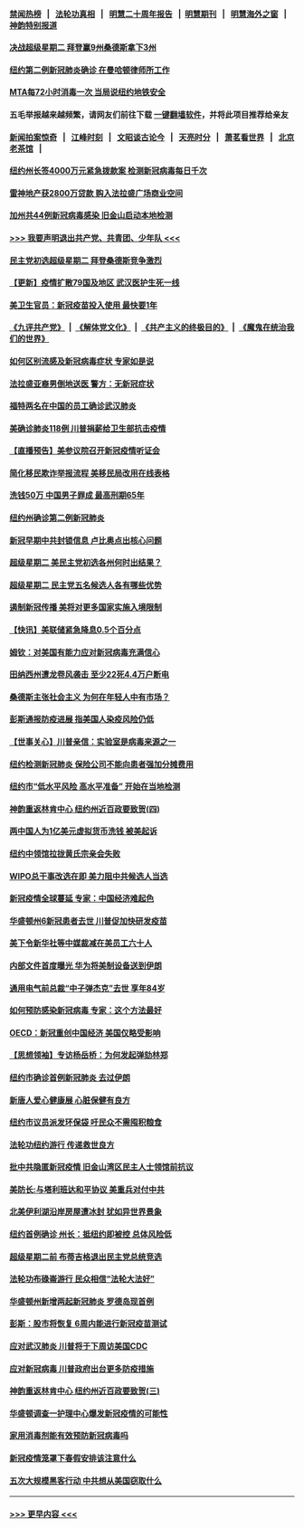 #### [禁闻热榜](热点新闻.md?=0)  &nbsp;&nbsp;|&nbsp;&nbsp; [法轮功真相](https://github.com/gfw-breaker/truth/blob/master/README.md?=0) &nbsp;&nbsp;|&nbsp;&nbsp; [明慧二十周年报告](https://github.com/gfw-breaker/mh-reports/blob/master/README.md?=0) &nbsp;&nbsp;|&nbsp;&nbsp;[明慧期刊](https://github.com/gfw-breaker/mh-qikan) &nbsp;&nbsp;|&nbsp;&nbsp; [明慧海外之窗](https://github.com/gfw-breaker/mh-news/blob/master/README.md?=0) &nbsp;&nbsp;|&nbsp;&nbsp; [神韵特别报道](https://github.com/gfw-breaker/mh-news/blob/master/shenyun.md?=0)
#### [决战超级星期二 拜登赢9州桑德斯拿下3州](../pages/nsc412/n11913752.md?t=03042002) 
#### [纽约第二例新冠肺炎确诊  在曼哈顿律师所工作](../pages/nsc412/n11913637.md?t=03042002) 
#### [MTA每72小时消毒一次  当局说纽约地铁安全](../pages/nsc412/n11913629.md?t=03042002) 
#### 五毛举报越来越频繁，请网友们前往下载 [一键翻墙软件](https://github.com/gfw-breaker/ssr-accounts)，并将此项目推荐给亲友
#### [新闻拍案惊奇](https://github.com/gfw-breaker/banned-news/blob/master/pages/link4.md) &nbsp;&nbsp;|&nbsp;&nbsp; [江峰时刻](https://github.com/gfw-breaker/banned-news/blob/master/pages/link4.md) &nbsp;&nbsp;|&nbsp;&nbsp; [文昭谈古论今](https://github.com/gfw-breaker/banned-news/blob/master/pages/link4.md) &nbsp;&nbsp;|&nbsp;&nbsp; [天亮时分](https://github.com/gfw-breaker/banned-news/blob/master/pages/link4.md) &nbsp;&nbsp;|&nbsp;&nbsp; [萧茗看世界](https://github.com/gfw-breaker/banned-news/blob/master/pages/link4.md) &nbsp;&nbsp;|&nbsp;&nbsp; [北京老茶馆](https://github.com/gfw-breaker/banned-news/blob/master/pages/link4.md) &nbsp;&nbsp;|&nbsp;&nbsp; 
#### [纽约州长签4000万元紧急拨款案  检测新冠病毒每日千次](../pages/nsc412/n11913619.md?t=03042002) 
#### [雷神地产获2800万贷款 购入法拉盛广场商业空间](../pages/nsc412/n11913644.md?t=03042002) 
#### [加州共44例新冠病毒感染  旧金山启动本地检测](../pages/nsc412/n11913690.md?t=03042002) 
#### [>>> 我要声明退出共产党、共青团、少年队 <<<](https://github.com/begood0513/goodnews/blob/master/quit/letter.md) 
#### [民主党初选超级星期二 拜登桑德斯竞争激烈](../pages/nsc412/n11913365.md?t=03042002) 
#### [【更新】疫情扩散79国及地区 武汉医护生死一线](../pages/nsc412/n11890652.md?t=03042002) 
#### [美卫生官员：新冠疫苗投入使用 最快要1年](../pages/nsc412/n11913102.md?t=03042002) 
#### [《九评共产党》](https://github.com/begood0513/9ping.md/blob/master/README.md) &nbsp;|&nbsp; [《解体党文化》](../../../../jtdwh.md/blob/master/README.md)  &nbsp;|&nbsp; [《共产主义的终极目的》](../../../../gczydzjmd.md/blob/master/README.md) &nbsp;|&nbsp; [《魔鬼在统治我们的世界》](../../../../mgztzwmdsj.md/blob/master/README.md) 
#### [如何区别流感及新冠病毒症状 专家如是说](../pages/nsc412/n11913170.md?t=03042002) 
#### [法拉盛亚裔男倒地送医  警方：无新冠症状](../pages/nsc412/n11913197.md?t=03042002) 
#### [福特两名在中国的员工确诊武汉肺炎](../pages/nsc412/n11913100.md?t=03042002) 
#### [美确诊肺炎118例 川普捐薪给卫生部抗击疫情](../pages/nsc412/n11913080.md?t=03042002) 
#### [【直播预告】美参议院召开新冠疫情听证会](../pages/nsc412/n11913042.md?t=03042002) 
#### [简化移民欺诈举报流程 美移民局改用在线表格](../pages/nsc412/n11913020.md?t=03042002) 
#### [洗钱50万 中国男子罪成 最高刑期65年](../pages/nsc412/n11912754.md?t=03042002) 
#### [纽约州确诊第二例新冠肺炎](../pages/nsc412/n11912735.md?t=03042002) 
#### [新冠早期中共封锁信息 卢比奥点出核心问题](../pages/nsc412/n11912630.md?t=03042002) 
#### [超级星期二 美民主党初选各州何时出结果？](../pages/nsc412/n11912565.md?t=03042002) 
#### [超级星期二 民主党五名候选人各有哪些优势](../pages/nsc412/n11912510.md?t=03042002) 
#### [遏制新冠传播 美将对更多国家实施入境限制](../pages/nsc412/n11912521.md?t=03042002) 
#### [【快讯】美联储紧急降息0.5个百分点](../pages/nsc412/n11912406.md?t=03042002) 
#### [姆钦：对美国有能力应对新冠病毒充满信心](../pages/nsc412/n11912446.md?t=03042002) 
#### [田纳西州遭龙卷风袭击 至少22死4.4万户断电](../pages/nsc412/n11912066.md?t=03042002) 
#### [桑德斯主张社会主义 为何在年轻人中有市场？](../pages/nsc412/n11911086.md?t=03042002) 
#### [彭斯通报防疫进展 指美国人染疫风险仍低](../pages/nsc412/n11910872.md?t=03042002) 
#### [【世事关心】川普亲信：实验室是病毒来源之一](../pages/nsc412/n11910876.md?t=03042002) 
#### [纽约检测新冠肺炎  保险公司不能向患者强加分摊费用](../pages/nsc412/n11911167.md?t=03042002) 
#### [纽约市“低水平风险 高水平准备” 开始在当地检测](../pages/nsc412/n11911154.md?t=03042002) 
#### [神韵重返林肯中心 纽约州近百政要致贺(四)](../pages/nsc412/n11908757.md?t=03042002) 
#### [两中国人为1亿美元虚拟货币洗钱 被美起诉](../pages/nsc412/n11910880.md?t=03042002) 
#### [纽约中领馆拉拢黄氏宗亲会失败](../pages/nsc412/n11910480.md?t=03042002) 
#### [WIPO总干事改选在即 美力阻中共候选人当选](../pages/nsc412/n11910464.md?t=03042002) 
#### [新冠疫情全球蔓延 专家：中国经济难起色](../pages/nsc412/n11910439.md?t=03042002) 
#### [华盛顿州6新冠患者去世 川普促加快研发疫苗](../pages/nsc412/n11910399.md?t=03042002) 
#### [美下令新华社等中媒裁减在美员工六十人](../pages/nsc412/n11910256.md?t=03042002) 
#### [内部文件首度曝光 华为将美制设备送到伊朗](../pages/nsc412/n11910211.md?t=03042002) 
#### [通用电气前总裁“中子弹杰克”去世 享年84岁](../pages/nsc412/n11910095.md?t=03042002) 
#### [如何预防感染新冠病毒 专家：这个方法最好](../pages/nsc412/n11909928.md?t=03042002) 
#### [OECD：新冠重创中国经济 美国仅略受影响](../pages/nsc412/n11910023.md?t=03042002) 
#### [【思想领袖】专访杨岳桥：为何发起弹劾林郑](../pages/nsc412/n11810919.md?t=03042002) 
#### [纽约市确诊首例新冠肺炎  去过伊朗](../pages/nsc412/n11908737.md?t=03042002) 
#### [新唐人爱心健康展  心脏保健有良方](../pages/nsc412/n11908619.md?t=03042002) 
#### [纽约市议员派发环保袋  吁民众不需囤积粮食](../pages/nsc412/n11908742.md?t=03042002) 
#### [法轮功纽约游行 传递救世良方](../pages/nsc412/n11907831.md?t=03042002) 
#### [批中共隐匿新冠疫情  旧金山湾区民主人士领馆前抗议](../pages/nsc412/n11908761.md?t=03042002) 
#### [美防长:与塔利班达和平协议 美重兵对付中共](../pages/nsc412/n11908366.md?t=03042002) 
#### [北美伊利湖沿岸房屋遭冰封 犹如异世界景象](../pages/nsc412/n11908465.md?t=03042002) 
#### [纽约首例确诊 州长：抵纽约即被控 总体风险低](../pages/nsc412/n11908143.md?t=03042002) 
#### [超级星期二前 布蒂吉格退出民主党总统竞选](../pages/nsc412/n11908156.md?t=03042002) 
#### [法轮功布碌崙游行 民众相信“法轮大法好”](../pages/nsc412/n11907645.md?t=03042002) 
#### [华盛顿州新增两起新冠肺炎 罗德岛现首例](../pages/nsc412/n11907757.md?t=03042002) 
#### [彭斯：股市将恢复 6周内能进行新冠疫苗测试](../pages/nsc412/n11907550.md?t=03042002) 
#### [应对武汉肺炎 川普将于下周访美国CDC](../pages/nsc412/n11907493.md?t=03042002) 
#### [应对新冠病毒 川普政府出台更多防疫措施](../pages/nsc412/n11907354.md?t=03042002) 
#### [神韵重返林肯中心 纽约州近百政要致贺(三)](../pages/nsc412/n11904356.md?t=03042002) 
#### [华盛顿调查一护理中心爆发新冠疫情的可能性](../pages/nsc412/n11907230.md?t=03042002) 
#### [家用消毒剂能有效预防新冠病毒吗](../pages/nsc412/n11905553.md?t=03042002) 
#### [新冠疫情笼罩下春假安排该注意什么](../pages/nsc412/n11906890.md?t=03042002) 
#### [五次大规模黑客行动 中共想从美国窃取什么](../pages/nsc412/n11899124.md?t=03042002) 

----
#### [ >>> 更早内容 <<< ](../indexes/nsc412-earlier.md)
